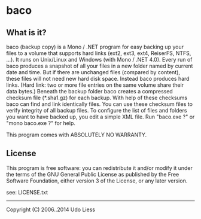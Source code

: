 baco
====

What is it?
-----------
baco (backup copy) is a Mono / .NET program for easy backing up your files to a volume that supports hard links (ext2, ext3, ext4, ReiserFS, NTFS, ...). It runs on Unix/Linux and Windows (with Mono / .NET 4.0). Every run of baco produces a snapshot of all your files in a new folder named by current date and time. But if there are unchanged files (compared by content), these files will not need new hard disk space. Instead baco produces hard links. (Hard link: two or more file entries on the same volume share their data bytes.) Beneath the backup folder baco creates a compressed checksum file (*.sha1.gz) for each backup. With help of these checksums baco can find and link identically files. You can use these checksum files to verify integrity of all backup files.
To configure the list of files and folders you want to have backed up, you edit a simple XML file. Run "baco.exe ?" or "mono baco.exe ?" for help.

This program comes with ABSOLUTELY NO WARRANTY.

License
-------
This program is free software: you can redistribute it and/or modify it under the terms of the GNU General Public License as published by the Free Software Foundation, either version 3 of the License, or any later version.

see: LICENSE.txt

---
Copyright (C) 2006..2014 Udo Liess

